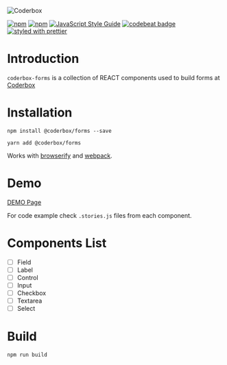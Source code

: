 ![Coderbox](https://s3-eu-west-1.amazonaws.com/coderbox/common/logo-blue.png)

[![npm](https://img.shields.io/npm/dm/@coderbox/forms.svg)](https://www.npmjs.com/package/@coderbox/forms)
[![npm](https://img.shields.io/npm/v/@coderbox/forms.svg)](https://www.npmjs.com/package/@coderbox/forms)
[![JavaScript Style Guide](https://img.shields.io/badge/code_style-standard-brightgreen.svg)](https://standardjs.com)
[![codebeat badge](https://codebeat.co/badges/881b0552-e916-41a5-b2df-632f1610f7b9)](https://codebeat.co/projects/github-com-coderboxapp-coderbox-atoms-master)
[![styled with prettier](https://img.shields.io/badge/styled_with-prettier-ff69b4.svg)](https://github.com/prettier/prettier)

# Introduction
`coderbox-forms` is a collection of REACT components used to build forms at [Coderbox](https://www.coderbox.me)

# Installation

```
npm install @coderbox/forms --save
```
```
yarn add @coderbox/forms
```
Works with [browserify](https://github.com/substack/node-browserify) and [webpack](https://github.com/visionmedia/superagent/wiki/SuperAgent-for-Webpack).

# Demo
[DEMO Page](https://coderboxapp.github.io/coderbox-atoms/)

For code example check `.stories.js` files from each component.

# Components List

- [ ] Field
- [ ] Label
- [ ] Control
- [ ] Input
- [ ] Checkbox
- [ ] Textarea
- [ ] Select

# Build

```
npm run build
```